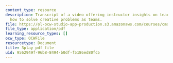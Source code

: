 ```yaml
---
content_type: resource
description: Transcript of a video offering instructor insights on teaching students
  how to solve creative problems as teams.
file: https://ol-ocw-studio-app-production.s3.amazonaws.com/courses/cms-611j-creating-video-games-fall-2014/9562949f96b88494b0dff5186ed80fc5_Y7cMih9O8es.pdf
file_type: application/pdf
learning_resource_types: []
ocw_type: OCWFile
resourcetype: Document
title: 3play pdf file
uid: 9562949f-96b8-8494-b0df-f5186ed80fc5
---
```

